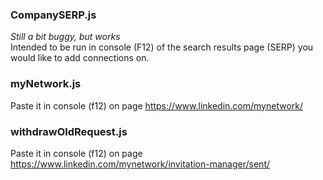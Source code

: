 ### CompanySERP.js

*Still a bit buggy, but works* </br>
Intended to be run in console (F12) of the search results page (SERP) you would like to add connections on.

### myNetwork.js

Paste it in console (f12) on page https://www.linkedin.com/mynetwork/

### withdrawOldRequest.js

Paste it in console (f12) on page https://www.linkedin.com/mynetwork/invitation-manager/sent/